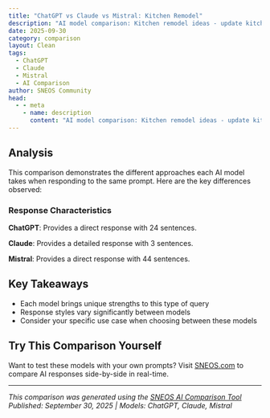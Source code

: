 ```yaml
---
title: "ChatGPT vs Claude vs Mistral: Kitchen Remodel"
description: "AI model comparison: Kitchen remodel ideas - update kitchen affordably..."
date: 2025-09-30
category: comparison
layout: Clean
tags:
  - ChatGPT
  - Claude
  - Mistral
  - AI Comparison
author: SNEOS Community
head:
  - - meta
    - name: description
      content: "AI model comparison: Kitchen remodel ideas - update kitchen affordably..."
---
```


<ChatComparison
  title="ChatGPT vs Claude vs Mistral: Kitchen Remodel"
  prompt="Kitchen remodel ideas - update kitchen affordably"
  :responses='{
    "ChatGPT": "Updating your kitchen affordably can make a big impact without breaking the bank. Here are some budget-friendly kitchen remodel ideas:\n\n1. **Paint Cabinets:** Instead of replacing cabinets, give them a fresh coat of paint. Choose a trendy color like soft gray, navy blue, or classic white.\n\n2. **Update Hardware:** Swap out old handles and knobs with modern, stylish hardware for an instant update.\n\n3. **Open Shelving:** Remove some cabinet doors or replace upper cabinets with open shelves to create a more open and contemporary look.\n\n4. **Backsplash Upgrade:** Install a peel-and-stick backsplash or use inexpensive tiles to add personality and color behind your stove or sink area.\n\n5. **New Faucet:** Replace your faucet with a sleek, modern one with features like a pull-down sprayer.\n\n6. **Lighting:** Change outdated fixtures to more modern, energy-efficient LED lighting. Under-cabinet lighting can also brighten the workspace.\n\n7. **Countertop Makeover:** Use countertop paint kits or laminate overlay to refresh old countertops without full replacement.\n\n8. **Decor \u0026 Accessories:** Add new rugs, colorful dish towels, and decorative items to liven up the space.\n\n9. **Organize:** Invest in organizational tools like drawer dividers, lazy Susans, or pull-out shelves to make the kitchen more functional.\n\n10. **DIY Projects:** Consider DIY options for simple updates to save on labor costs.\n\nWould you like suggestions tailored to a specific style or kitchen size?",
    "Claude": "Here are budget-friendly kitchen remodel ideas to give your space a fresh look without breaking the bank:\n\n## **Paint \u0026 Color**\n- **Paint cabinets** instead of replacing them (huge impact for ~$200-500)\n- **Update wall color** with modern neutrals or bold accent walls\n- **Paint appliances** with appliance-specific paint if they\u0027re outdated but functional\n\n## **Hardware \u0026 Fixtures**\n- **Replace cabinet handles and pulls** - instant modern update ($50-200)\n- **Swap out faucets** for brushed gold, matte black, or stainless options\n- **Update light fixtures** with pendant lights or under-cabinet LED strips\n\n## **Countertops (Budget Options)**\n- **Butcher block** - warm and affordable\n- **Laminate** - modern options mimic stone beautifully\n- **Paint existing countertops** with countertop paint kits\n- **Peel-and-stick granite film** for a temporary fix\n\n## **Backsplash**\n- **Subway tiles** - classic and affordable\n- **Peel-and-stick tiles** - DIY-friendly, removable\n- **Paint with stencils** for a tile look\n\n## **Storage \u0026 Organization**\n- **Add open shelving** instead of upper cabinets\n- **Install drawer organizers** and pull-out shelves\n- **Mount magnetic strips** for knives and spices\n\n## **Quick Wins**\n- **Deep clean everything** - you\u0027d be surprised at the difference\n- **Replace old caulk** around sinks and counters\n- **Add plants** and new decor accessories\n\n**Budget estimate: $500-3,000** depending on how much you DIY vs. hire out.\n\nWhat\u0027s your approximate budget and biggest pain point with your current kitchen?",
    "Mistral": "Remodeling a kitchen can be a significant investment, but there are many ways to update your kitchen affordably. Here are some budget-friendly ideas:\n\n1. **Paint or Refinish Cabinets**: Instead of replacing cabinets, consider painting or refinishing them. This can dramatically change the look of your kitchen at a fraction of the cost.\n\n2. **Update Hardware**: Replacing cabinet handles and drawer pulls can give your kitchen a fresh look. Choose hardware that complements your new cabinet color or finish.\n\n3. **Install a New Backsplash**: A colorful tile or peel-and-stick backsplash can add a pop of color and style to your kitchen. Subway tiles or mosaic tiles are affordable options.\n\n4. **Paint the Walls**: A fresh coat of paint can brighten up your kitchen and make it feel new again. Choose a light color to make the space feel larger.\n\n5. **Update Lighting**: Replace old lighting fixtures with new, energy-efficient ones. Consider under-cabinet lighting for a modern touch.\n\n6. **Refinish Countertops**: If your countertops are in good condition, you can refinish them with a countertop paint kit. Alternatively, consider installing butcher block or laminate countertops, which are more affordable than stone or quartz.\n\n7. **Add Open Shelving**: Remove some cabinet doors to create open shelving. This can make your kitchen feel more spacious and is a great way to display attractive dishware.\n\n8. **Update the Sink and Faucet**: A new sink and faucet can make a big difference in the look and functionality of your kitchen. Choose a stylish, affordable option that fits your budget.\n\n9. **DIY Island**: If you have space, consider building a DIY kitchen island. This can add extra counter space and storage.\n\n10. **Flooring**: If your flooring needs an update, consider affordable options like vinyl, laminate, or even painting your existing floor.\n\n11. **Appliances**: If your appliances are outdated, consider buying energy-efficient models. You can often find good deals on floor models or scratch-and-dent appliances.\n\n12. **Decorative Accents**: Add personality to your kitchen with decorative accents like artwork, rugs, and window treatments.\n\n13. **Organize**: Declutter and organize your kitchen to make it feel more spacious and functional. Use storage solutions like shelf organizers, drawer dividers, and pantry bins.\n\n14. **Plants**: Adding plants can bring life and color to your kitchen. Choose low-maintenance varieties like succulents or herbs.\n\n15. **Second-Hand Shopping**: Look for gently used furniture, appliances, and decor at thrift stores, consignment shops, or online marketplaces.\n\nBy implementing some of these ideas, you can give your kitchen a fresh, updated look without breaking the bank."
  }'
  published-date="22:46"
/>

## Analysis

This comparison demonstrates the different approaches each AI model takes when responding to the same prompt. Here are the key differences observed:

### Response Characteristics

**ChatGPT**: Provides a direct response with 24 sentences. 

**Claude**: Provides a detailed response with 3 sentences. 

**Mistral**: Provides a direct response with 44 sentences. 

## Key Takeaways

- Each model brings unique strengths to this type of query
- Response styles vary significantly between models
- Consider your specific use case when choosing between these models

## Try This Comparison Yourself

Want to test these models with your own prompts? Visit [SNEOS.com](https://sneos.com) to compare AI responses side-by-side in real-time.

---

*This comparison was generated using the [SNEOS AI Comparison Tool](https://sneos.com)*
*Published: September 30, 2025 | Models: ChatGPT, Claude, Mistral*
